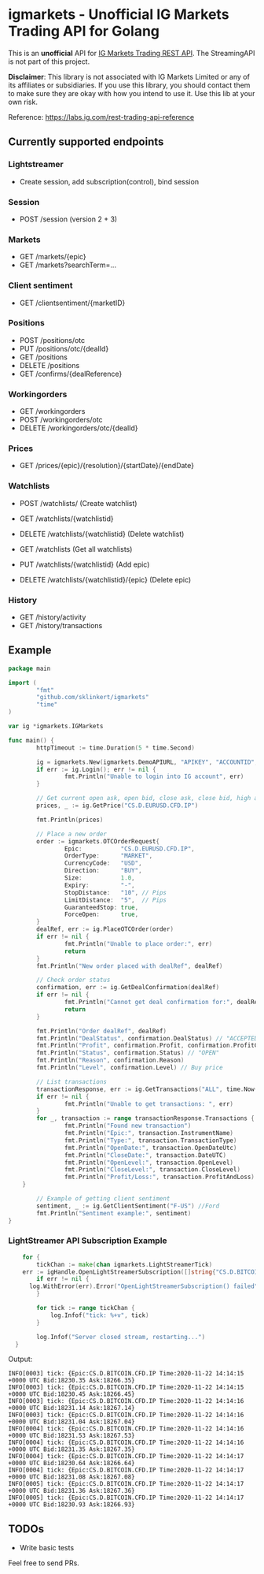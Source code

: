 # igmarkets - Unofficial IG Markets Trading API for Golang

This is an **unofficial** API for [IG Markets Trading REST API](https://labs.ig.com/rest-trading-api-reference). The StreamingAPI is not part of this project.

**Disclaimer**: This library is not associated with IG Markets Limited or any of its affiliates or subsidiaries. If you use this library, you should contact them to make sure they are okay with how you intend to use it. Use this lib at your own risk.

Reference: https://labs.ig.com/rest-trading-api-reference

## Currently supported endpoints

### Lightstreamer

- Create session, add subscription(control), bind session

### Session

- POST /session (version 2 + 3)

### Markets

- GET /markets/{epic}
- GET /markets?searchTerm=...

### Client sentiment

- GET /clientsentiment/{marketID}

### Positions

- POST /positions/otc
- PUT /positions/otc/{dealId}
- GET /positions
- DELETE /positions
- GET /confirms/{dealReference}

### Workingorders
- GET /workingorders
- POST /workingorders/otc
- DELETE /workingorders/otc/{dealId}

### Prices

- GET /prices/{epic}/{resolution}/{startDate}/{endDate}

### Watchlists
- POST /watchlists/ (Create watchlist)
- GET /watchlists/{watchlistid}
- DELETE /watchlists/{watchlistid} (Delete watchlist)

- GET /watchlists (Get all watchlists)
- PUT /watchlists/{watchlistid} (Add epic)
- DELETE /watchlists/{watchlistid}/{epic} (Delete epic)

### History

- GET /history/activity
- GET /history/transactions

## Example

```go
package main

import (
        "fmt"
        "github.com/sklinkert/igmarkets"
        "time"
)

var ig *igmarkets.IGMarkets

func main() {
        httpTimeout := time.Duration(5 * time.Second)

        ig = igmarkets.New(igmarkets.DemoAPIURL, "APIKEY", "ACCOUNTID", "USERNAME/IDENTIFIER", "PASSWORD", httpTimeout)
        if err := ig.Login(); err != nil {
                fmt.Println("Unable to login into IG account", err)
        }

        // Get current open ask, open bid, close ask, close bid, high ask, high bid, low ask, and low bid
        prices, _ := ig.GetPrice("CS.D.EURUSD.CFD.IP")

        fmt.Println(prices)

        // Place a new order
        order := igmarkets.OTCOrderRequest{
                Epic:           "CS.D.EURUSD.CFD.IP",
                OrderType:      "MARKET",
                CurrencyCode:   "USD",
                Direction:      "BUY",
                Size:           1.0,
                Expiry:         "-",
                StopDistance:   "10", // Pips
                LimitDistance:  "5",  // Pips
                GuaranteedStop: true,
                ForceOpen:      true,
        }
        dealRef, err := ig.PlaceOTCOrder(order)
        if err != nil {
                fmt.Println("Unable to place order:", err)
                return
        }
        fmt.Println("New order placed with dealRef", dealRef)

        // Check order status
        confirmation, err := ig.GetDealConfirmation(dealRef)
        if err != nil {
                fmt.Println("Cannot get deal confirmation for:", dealRef, err)
                return
        }

        fmt.Println("Order dealRef", dealRef)
        fmt.Println("DealStatus", confirmation.DealStatus) // "ACCEPTED"
        fmt.Println("Profit", confirmation.Profit, confirmation.ProfitCurrency)
        fmt.Println("Status", confirmation.Status) // "OPEN"
        fmt.Println("Reason", confirmation.Reason)
        fmt.Println("Level", confirmation.Level) // Buy price

        // List transactions
        transactionResponse, err := ig.GetTransactions("ALL", time.Now().AddDate(0, 0, -30).UTC()) // last 30 days
        if err != nil {
                fmt.Println("Unable to get transactions: ", err)
        }
        for _, transaction := range transactionResponse.Transactions {
                fmt.Println("Found new transaction")
                fmt.Println("Epic:", transaction.InstrumentName)
                fmt.Println("Type:", transaction.TransactionType)
                fmt.Println("OpenDate:", transaction.OpenDateUtc)
                fmt.Println("CloseDate:", transaction.DateUTC)
                fmt.Println("OpenLevel:", transaction.OpenLevel)
                fmt.Println("CloseLevel:", transaction.CloseLevel)
                fmt.Println("Profit/Loss:", transaction.ProfitAndLoss)
	}

        // Example of getting client sentiment
        sentiment, _ := ig.GetClientSentiment("F-US") //Ford
        fmt.Println("Sentiment example:", sentiment)
}
```



### LightStreamer API Subscription Example

```go
	for {
		tickChan := make(chan igmarkets.LightStreamerTick)
    err := igHandle.OpenLightStreamerSubscription([]string{"CS.D.BITCOIN.CFD.IP"}, tickChan)
		if err != nil {
      log.WithError(err).Error("OpenLightStreamerSubscription() failed")
		}

		for tick := range tickChan {
			log.Infof("tick: %+v", tick)
		}

		log.Infof("Server closed stream, restarting...")
  }
```

Output:

```
INFO[0003] tick: {Epic:CS.D.BITCOIN.CFD.IP Time:2020-11-22 14:14:15 +0000 UTC Bid:18230.35 Ask:18266.35} 
INFO[0003] tick: {Epic:CS.D.BITCOIN.CFD.IP Time:2020-11-22 14:14:15 +0000 UTC Bid:18230.45 Ask:18266.45} 
INFO[0003] tick: {Epic:CS.D.BITCOIN.CFD.IP Time:2020-11-22 14:14:16 +0000 UTC Bid:18231.14 Ask:18267.14} 
INFO[0003] tick: {Epic:CS.D.BITCOIN.CFD.IP Time:2020-11-22 14:14:16 +0000 UTC Bid:18231.04 Ask:18267.04} 
INFO[0004] tick: {Epic:CS.D.BITCOIN.CFD.IP Time:2020-11-22 14:14:16 +0000 UTC Bid:18231.53 Ask:18267.53} 
INFO[0004] tick: {Epic:CS.D.BITCOIN.CFD.IP Time:2020-11-22 14:14:16 +0000 UTC Bid:18231.35 Ask:18267.35} 
INFO[0004] tick: {Epic:CS.D.BITCOIN.CFD.IP Time:2020-11-22 14:14:17 +0000 UTC Bid:18230.64 Ask:18266.64} 
INFO[0004] tick: {Epic:CS.D.BITCOIN.CFD.IP Time:2020-11-22 14:14:17 +0000 UTC Bid:18231.08 Ask:18267.08} 
INFO[0005] tick: {Epic:CS.D.BITCOIN.CFD.IP Time:2020-11-22 14:14:17 +0000 UTC Bid:18231.36 Ask:18267.36} 
INFO[0005] tick: {Epic:CS.D.BITCOIN.CFD.IP Time:2020-11-22 14:14:17 +0000 UTC Bid:18230.93 Ask:18266.93} 
```





## TODOs

- Write basic tests

Feel free to send PRs.
